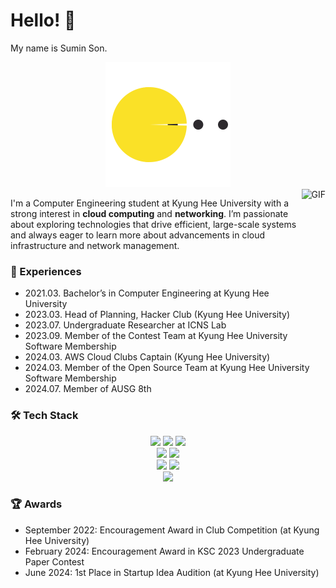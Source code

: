 # Hello! 👋
My name is Sumin Son.

<div align="center">
<img src="https://raw.githubusercontent.com/Aniket965/Aniket965/master/pacman.svg?sanitize=true" width="200" height="200">
</div>

<img align="right" alt="GIF" height="160px" src="https://media.giphy.com/media/du3J3cXyzhj75IOgvA/giphy.gif" />

I'm a Computer Engineering student at Kyung Hee University with a strong interest in **cloud computing** and **networking**. I’m passionate about exploring technologies that drive efficient, large-scale systems and always eager to learn more about advancements in cloud infrastructure and network management.

### 📅 Experiences
- 2021.03. Bachelor’s in Computer Engineering at Kyung Hee University
- 2023.03. Head of Planning, Hacker Club (Kyung Hee University)
- 2023.07. Undergraduate Researcher at ICNS Lab
- 2023.09. Member of the Contest Team at Kyung Hee University Software Membership
- 2024.03. AWS Cloud Clubs Captain (Kyung Hee University)
- 2024.03. Member of the Open Source Team at Kyung Hee University Software Membership
- 2024.07. Member of AUSG 8th



### 🛠 Tech Stack
<div align="center">
  <img src="https://img.shields.io/badge/java-007396?style=for-the-badge&logo=java&logoColor=white"/>
  <img src="https://img.shields.io/badge/Spring-6DB33F?style=for-the-badge&logo=Spring&logoColor=white"/>
  <img src="https://img.shields.io/badge/Spring Boot-6DB33F?style=for-the-badge&logo=spring boot&logoColor=white">
</div>

<div align="center">
  <img src="https://img.shields.io/badge/ORACLE-F80000?style=for-the-badge&logo=oracle&logoColor=white"/>
  <img src="https://img.shields.io/badge/MySQL-4479A1?style=for-the-badge&logo=MySQL&logoColor=white"/>
</div>

<div align="center">
  <img src="https://img.shields.io/badge/C++-00599C?style=for-the-badge&logo=C%2B%2B&logoColor=white"/>
  <img src="https://img.shields.io/badge/Python-3776AB?style=for-the-badge&logo=Python&logoColor=white"/> 
</div>

<div align="center">
  <img src="https://img.shields.io/badge/amazonaws-232F3E?style=for-the-badge&logo=amazonaws&logoColor=white"/>
</div>

### 🏆 Awards

- September 2022: Encouragement Award in Club Competition (at Kyung Hee University)
- February 2024: Encouragement Award in KSC 2023 Undergraduate Paper Contest
- June 2024: 1st Place in Startup Idea Audition (at Kyung Hee University)
